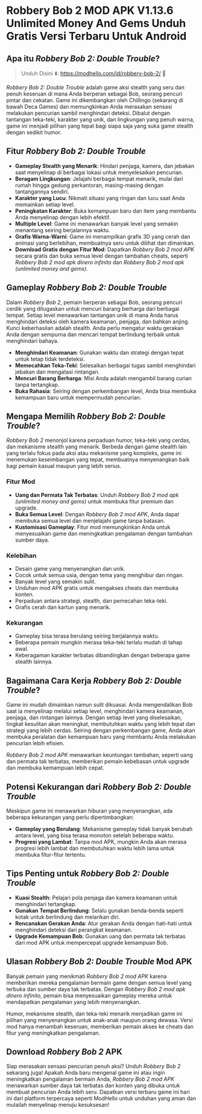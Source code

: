 # Robbery Bob 2 MOD APK V1.13.6 Unlimited Money And Gems Unduh Gratis Versi Terbaru Untuk Android

## Apa itu *Robbery Bob 2: Double Trouble*?

>Unduh Disini ⬇️: https://modhello.com/id/robbery-bob-2/ 📲

*Robbery Bob 2: Double Trouble* adalah game aksi stealth yang seru dan penuh keseruan di mana Anda berperan sebagai Bob, seorang pencuri pintar dan cekatan. Game ini dikembangkan oleh Chillingo (sekarang di bawah Deca Games) dan memungkinkan Anda merasakan sensasi melakukan pencurian sambil menghindari deteksi. Dibalut dengan tantangan teka-teki, karakter yang unik, dan lingkungan yang penuh warna, game ini menjadi pilihan yang tepat bagi siapa saja yang suka game stealth dengan sedikit humor.

## Fitur *Robbery Bob 2: Double Trouble*

- **Gameplay Stealth yang Menarik**: Hindari penjaga, kamera, dan jebakan saat menyelinap di berbagai lokasi untuk menyelesaikan pencurian.
- **Beragam Lingkungan**: Jelajahi berbagai tempat menarik, mulai dari rumah hingga gedung perkantoran, masing-masing dengan tantangannya sendiri.
- **Karakter yang Lucu**: Nikmati situasi yang ringan dan lucu saat Anda memainkan setiap level.
- **Peningkatan Karakter**: Buka kemampuan baru dan item yang membantu Anda menyelinap dengan lebih efektif.
- **Multiple Level**: Game ini menawarkan banyak level yang semakin menantang seiring berjalannya waktu.
- **Grafis Warna-Warni**: Game ini menampilkan grafis 3D yang cerah dan animasi yang berlebihan, membuatnya seru untuk dilihat dan dimainkan.
- **Download Gratis dengan Fitur Mod**: Dapatkan *Robbery Bob 2 mod APK* secara gratis dan buka semua level dengan tambahan cheats, seperti *Robbery Bob 2 mod apk dinero infinito* dan *Robbery Bob 2 mod apk (unlimited money and gems)*.

## Gameplay *Robbery Bob 2: Double Trouble*

Dalam *Robbery Bob 2*, pemain berperan sebagai Bob, seorang pencuri cerdik yang ditugaskan untuk mencuri barang berharga dari berbagai tempat. Setiap level menawarkan tantangan unik di mana Anda harus menghindari deteksi oleh kamera keamanan, penjaga, dan bahkan anjing. Kunci keberhasilan adalah stealth. Anda perlu mengatur waktu gerakan Anda dengan sempurna dan mencari tempat berlindung terbaik untuk menghindari bahaya.

- **Menghindari Keamanan**: Gunakan waktu dan strategi dengan tepat untuk tetap tidak terdeteksi.
- **Memecahkan Teka-Teki**: Selesaikan berbagai tugas sambil menghindari jebakan dan mengatasi rintangan.
- **Mencuri Barang Berharga**: Misi Anda adalah mengambil barang curian tanpa tertangkap.
- **Buka Rahasia**: Seiring dengan perkembangan level, Anda bisa membuka kemampuan baru untuk mempermudah pencurian.

## Mengapa Memilih *Robbery Bob 2: Double Trouble*?

*Robbery Bob 2* menonjol karena perpaduan humor, teka-teki yang cerdas, dan mekanisme stealth yang menarik. Berbeda dengan game stealth lain yang terlalu fokus pada aksi atau mekanisme yang kompleks, game ini menemukan keseimbangan yang tepat, membuatnya menyenangkan baik bagi pemain kasual maupun yang lebih serius.

### Fitur Mod

- **Uang dan Permata Tak Terbatas**: Unduh *Robbery Bob 2 mod apk (unlimited money and gems)* untuk membuka fitur premium dan upgrade.
- **Buka Semua Level**: Dengan *Robbery Bob 2 mod APK*, Anda dapat membuka semua level dan menjelajahi game tanpa batasan.
- **Kustomisasi Gameplay**: Fitur mod memungkinkan Anda untuk menyesuaikan game dan meningkatkan pengalaman dengan tambahan sumber daya.

### Kelebihan

- Desain game yang menyenangkan dan unik.
- Cocok untuk semua usia, dengan tema yang menghibur dan ringan.
- Banyak level yang semakin sulit.
- Unduhan mod APK gratis untuk mengakses cheats dan membuka konten.
- Perpaduan antara strategi, stealth, dan pemecahan teka-teki.
- Grafis cerah dan kartun yang menarik.

### Kekurangan

- Gameplay bisa terasa berulang seiring berjalannya waktu.
- Beberapa pemain mungkin merasa teka-teki terlalu mudah di tahap awal.
- Keberagaman karakter terbatas dibandingkan dengan beberapa game stealth lainnya.

## Bagaimana Cara Kerja *Robbery Bob 2: Double Trouble*?

Game ini mudah dimainkan namun sulit dikuasai. Anda mengendalikan Bob saat ia menyelinap melalui setiap level, menghindari kamera keamanan, penjaga, dan rintangan lainnya. Dengan setiap level yang diselesaikan, tingkat kesulitan akan meningkat, membutuhkan waktu yang lebih tepat dan strategi yang lebih cerdas. Seiring dengan perkembangan game, Anda akan membuka peralatan dan kemampuan baru yang membantu Anda melakukan pencurian lebih efisien.

*Robbery Bob 2 mod APK* menawarkan keuntungan tambahan, seperti uang dan permata tak terbatas, memberikan pemain kebebasan untuk upgrade dan membuka kemampuan lebih cepat.

## Potensi Kekurangan dari *Robbery Bob 2: Double Trouble*

Meskipun game ini menawarkan hiburan yang menyenangkan, ada beberapa kekurangan yang perlu dipertimbangkan:

- **Gameplay yang Berulang**: Mekanisme gameplay tidak banyak berubah antara level, yang bisa terasa monoton setelah beberapa waktu.
- **Progresi yang Lambat**: Tanpa mod APK, mungkin Anda akan merasa progresi lebih lambat dan membutuhkan waktu lebih lama untuk membuka fitur-fitur tertentu.

## Tips Penting untuk *Robbery Bob 2: Double Trouble*

- **Kuasi Stealth**: Pelajari pola penjaga dan kamera keamanan untuk menghindari tertangkap.
- **Gunakan Tempat Berlindung**: Selalu gunakan benda-benda seperti kotak untuk berlindung dan melarikan diri.
- **Rencanakan Gerakan Anda**: Atur gerakan Anda dengan hati-hati untuk menghindari deteksi dari perangkat keamanan.
- **Upgrade Kemampuan Bob**: Gunakan uang dan permata tak terbatas dari mod APK untuk mempercepat upgrade kemampuan Bob.

## Ulasan *Robbery Bob 2: Double Trouble* Mod APK

Banyak pemain yang menikmati *Robbery Bob 2 mod APK* karena memberikan mereka pengalaman bermain game dengan semua level yang terbuka dan sumber daya tak terbatas. Dengan *Robbery Bob 2 mod apk dinero infinito*, pemain bisa menyesuaikan gameplay mereka untuk mendapatkan pengalaman yang lebih menyenangkan.

Humor, mekanisme stealth, dan teka-teki menarik menjadikan game ini pilihan yang menyenangkan untuk anak-anak maupun orang dewasa. Versi mod hanya menambah keseruan, memberikan pemain akses ke cheats dan fitur yang meningkatkan pengalaman.

## Download *Robbery Bob 2* APK

Siap merasakan sensasi pencurian penuh aksi? Unduh *Robbery Bob 2* sekarang juga! Apakah Anda baru mengenal game ini atau ingin meningkatkan pengalaman bermain Anda, *Robbery Bob 2 mod APK* menawarkan sumber daya tak terbatas dan konten yang dibuka untuk membuat pencurian Anda lebih seru. Dapatkan versi terbaru game ini hari ini dari platform terpercaya seperti ModHello untuk unduhan yang aman dan mulailah menyelinap menuju kesuksesan!
